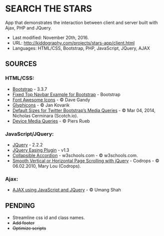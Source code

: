 # SEARCH THE STARS #

App that demonstrates the interaction between client and server built with Ajax, PHP and JQuery.

* Last modified: November 20th, 2016.
* URL: http://kiddography.com/projects/stars-app/client.html
* Languages: HTML/CSS, Bootstrap, PHP, JavaScript, JQuery, AJAX

## **SOURCES** ##

### HTML/CSS: ###
* [Bootstrap](http://getbootstrap.com/) - 3.3.7
* [Fixed Top Navbar Example for Bootstrap](https://getbootstrap.com/examples/navbar-fixed-top/) - Bootstrap
* [Font Awesome Icons](http://fontawesome.io/icons/) - © Dave Gandy
* [Glyphicons](http://glyphicons.com/) - © Jan Kovarik
* [Default Sizes for Twitter Bootstrap’s Media Queries](https://scotch.io/tutorials/default-sizes-for-twitter-bootstraps-media-queries) - © Mar 04, 2014, Nicholas Cerminara (Scotch.io).
* [Device Media Queries](http://resizr.co/) - © Piers Rueb


### JavaScript/JQuery: ###
* [JQuery](https://jquery.com/) - 2.2.2
* [JQuery Easing Plugin](http://gsgd.co.uk/sandbox/jquery/easing/) - v1.3
* [Collapsible Accordion](http://www.w3schools.com/howto/howto_js_accordion.asp) - w3schools.com - © w3schools.com.
* [Smooth Vertical or Horizontal Page Scrolling with jQuery](http://tympanus.net/codrops/2010/06/02/smooth-vertical-or-horizontal-page-scrolling-with-jquery/) - Codrops - © 06.02.2010, Mary Lou (Codrops).

### Ajax: ###
* [AJAX using JavaScript and JQuery](https://www.udemy.com/learn-ajax-using-javascript-jquery-in-2-hrs-2-projects/learn/v4/t/lecture/4952588?start=105) - © Umang Shah

## **PENDING** ##
* Streamline css id and class names.
* ~~Add footer~~
* ~~Optimize scripts~~
